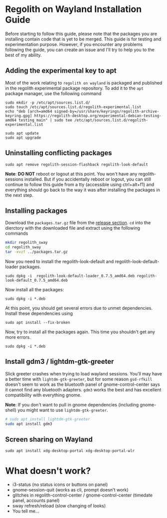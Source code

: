 # Regolith on Wayland Installation Guide
Before starting to follow this guide, please note that the packages you are installing contain code that is yet to be merged. This guide is for testing and experimentation purpose. However, if you encounter any problems following the guide, you can create an issue and I'll try to help you to the best of my ability. 
## Adding the experimental key to apt

Most of the work relating to `regolith on wayland` is packaged and published in the regolith experimental package repository. To add it to the `apt` package manager, use the following command

```
sudo mkdir -p /etc/apt/sources.list.d/
sudo touch /etc/apt/sources.list.d/regolith-experimental.list
echo "deb [arch=amd64 signed-by=/usr/share/keyrings/regolith-archive-keyring.gpg] https://regolith-desktop.org/experimental-debian-testing-amd64 testing main" | sudo tee /etc/apt/sources.list.d/regolith-experimental.list

sudo apt update
sudo apt upgrade
```
## Uninstalling conflicting packages
```
sudo apt remove regolith-session-flashback regolith-look-default
```

**Note**: **DO NOT** reboot or logout at this point. You won't have any regolith-sessions installed. But if you accidentally reboot or logout, you can still continue to follow this guide from a tty (accessible using ctrl+alt+f1) and everything should go back to the way it was after installing the packages in the next step.

## Installing packages
Download the `packages.tar.gz` file from the [release section](https://github.com/SoumyaRanjanPatnaik/regolith_wayland_guide/releases/tag/v0.1-alpha). `cd` into the dierctory with the downloaded file and extract using the following commands
```bash
mkdir regolith_sway 
cd regolith_sway
tar -xvzf ../packages.tar.gz
```

Now you need to install the regolith-look-default and regolith-look-default-loader packages. 
```
sudo dpkg -i  regolith-look-default-loader_0.7.5_amd64.deb regolith-look-default_0.7.5_amd64.deb 
```

Now install all the packages:
```
sudo dpkg -i *.deb
```

At this point, you should get several errors due to unmet dependencies. Install these dependencies using
```
sudo apt install --fix-broken
```

Now, try to install all the packages again. This time you shouldn't get any more errors.
```
sudo dpkg -i *.deb
```

## Install gdm3 / lightdm-gtk-greeter

Slick greeter crashes when trying to load wayland sessions. You'll may have a better time with `lightdm-gtk-greeter`, but for some reason `gsd-rfkill` doesn't seem to work as the bluetooth panel of gnome-control-center says it cannot find any bluetooth adapters. `gdm3` works the best and has excellent compatibility with everything gnome. 

**Note**: If you don't want to pull in gnome dependencies (including gnome-shell) you might want to use `lightdm-gtk-greeter`.

```bash
# sudo apt install lightdm-gtk-greeter
sudo apt install gdm3
```

## Screen sharing on Wayland
```
sudo apt install xdg-desktop-portal xdg-desktop-portal-wlr
```

# What doesn't work?
- i3-status (no status icons or buttons on panel)
- gnome-session-quit (works as cli, prompt doesn't work)
- glitches in regolith-control-center / gnome-control-center (timedate panel, accounts panel)
- sway refresh/reload (slow changing of looks)
- You tell me...
